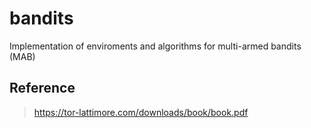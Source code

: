 # bandits
Implementation of enviroments and algorithms for multi-armed bandits (MAB)


## Reference
> https://tor-lattimore.com/downloads/book/book.pdf
